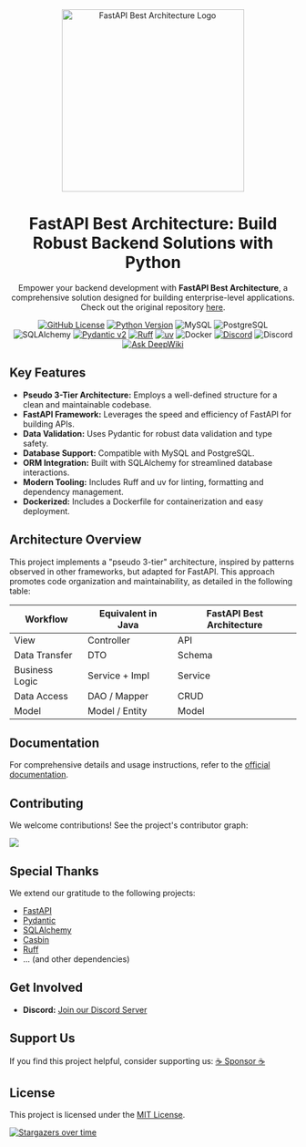 <div align="center">
<img alt="FastAPI Best Architecture Logo" width="320" src="https://wu-clan.github.io/picx-images-hosting/logo/fba.png">

# FastAPI Best Architecture: Build Robust Backend Solutions with Python

Empower your backend development with **FastAPI Best Architecture**, a comprehensive solution designed for building enterprise-level applications.  Check out the original repository [here](https://github.com/fastapi-practices/fastapi_best_architecture).

[![GitHub License](https://img.shields.io/github/license/fastapi-practices/fastapi_best_architecture)](https://github.com/fastapi-practices/fastapi_best_architecture/blob/master/LICENSE)
[![Python Version](https://img.shields.io/badge/python-3.10%2B-blue)](https://www.python.org/downloads/)
![MySQL](https://img.shields.io/badge/MySQL-8.0%2B-%2300758f)
![PostgreSQL](https://img.shields.io/badge/PostgreSQL-16.0%2B-%23336791)
![SQLAlchemy](https://img.shields.io/badge/SQLAlchemy-2.0-%23778877)
[![Pydantic v2](https://img.shields.io/endpoint?url=https://raw.githubusercontent.com/pydantic/pydantic/main/docs/badge/v2.json)](https://pydantic.dev)
[![Ruff](https://img.shields.io/endpoint?url=https://raw.githubusercontent.com/astral-sh/ruff/main/assets/badge/v2.json)](https://github.com/astral-sh/ruff)
[![uv](https://img.shields.io/endpoint?url=https://raw.githubusercontent.com/astral-sh/uv/main/assets/badge/v0.json)](https://github.com/astral-sh/uv)
![Docker](https://img.shields.io/badge/Docker-%232496ED?logo=docker&logoColor=white)
[![Discord](https://img.shields.io/badge/Discord-%235865F2.svg?logo=discord&logoColor=white)](https://discord.com/invite/yNN3wTbVAC)
![Discord](https://img.shields.io/discord/1185035164577972344)
[![Ask DeepWiki](https://deepwiki.com/badge.svg)](https://deepwiki.com/fastapi-practices/fastapi_best_architecture)
</div>

## Key Features

*   **Pseudo 3-Tier Architecture:**  Employs a well-defined structure for a clean and maintainable codebase.
*   **FastAPI Framework:** Leverages the speed and efficiency of FastAPI for building APIs.
*   **Data Validation:**  Uses Pydantic for robust data validation and type safety.
*   **Database Support:** Compatible with MySQL and PostgreSQL.
*   **ORM Integration:** Built with SQLAlchemy for streamlined database interactions.
*   **Modern Tooling:** Includes Ruff and uv for linting, formatting and dependency management.
*   **Dockerized:** Includes a Dockerfile for containerization and easy deployment.

## Architecture Overview

This project implements a "pseudo 3-tier" architecture, inspired by patterns observed in other frameworks, but adapted for FastAPI. This approach promotes code organization and maintainability, as detailed in the following table:

| Workflow       | Equivalent in Java | FastAPI Best Architecture |
|----------------|-------------------|---------------------------|
| View           | Controller        | API                       |
| Data Transfer  | DTO               | Schema                    |
| Business Logic | Service + Impl    | Service                   |
| Data Access    | DAO / Mapper      | CRUD                      |
| Model          | Model / Entity    | Model                     |

## Documentation

For comprehensive details and usage instructions, refer to the [official documentation](https://fastapi-practices.github.io/fastapi_best_architecture_docs/).

## Contributing

We welcome contributions!  See the project's contributor graph:

<a href="https://github.com/fastapi-practices/fastapi_best_architecture/graphs/contributors">
  <img src="https://contrib.rocks/image?repo=fastapi-practices/fastapi_best_architecture"/>
</a>

## Special Thanks

We extend our gratitude to the following projects:

*   [FastAPI](https://fastapi.tiangolo.com/)
*   [Pydantic](https://docs.pydantic.dev/latest/)
*   [SQLAlchemy](https://docs.sqlalchemy.org/en/20/)
*   [Casbin](https://casbin.org/zh/)
*   [Ruff](https://beta.ruff.rs/docs/)
*   ... (and other dependencies)

## Get Involved

*   **Discord:** [Join our Discord Server](https://wu-clan.github.io/homepage/)

## Support Us

If you find this project helpful, consider supporting us: [:coffee: Sponsor :coffee:](https://wu-clan.github.io/sponsor/)

## License

This project is licensed under the [MIT License](https://github.com/fastapi-practices/fastapi_best_architecture/blob/master/LICENSE).

[![Stargazers over time](https://starchart.cc/fastapi-practices/fastapi_best_architecture.svg?variant=adaptive)](https://starchart.cc/fastapi-practices/fastapi_best_architecture)